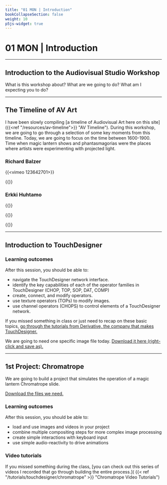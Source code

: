 ```yaml
---
title: "01 MON | Introduction"
bookCollapseSection: false
weight: 10
p5js-widget: true
---
```


# 01 MON | Introduction

---

## Introduction to the Audiovisual Studio Workshop

What is this workshop about? What are we going to do? What am I expecting you to do?

---

## The Timeline of AV Art

I have been slowly compiling [a timeline of Audiovisual Art here on this site]({{<ref "/resources/av-timeline">}} "AV Timeline"). During this workshop, we are going to go through a selection of some key moments from this timeline. Today, we are going to focus on the time between 1600-1900. Time when magic lantern shows and phantasmagorias were the places where artists were experimenting with projected light.

### Richard Balzer

{{<vimeo 123642701>}}

{{<youtube tH7ktx9lxUk>}}

### Erkki Huhtamo

{{<youtube V37S95AE3Pc>}}

{{<youtube CRb8Ius0e6A>}}

{{<youtube Bb_xnOqZks4>}}

---

## Introduction to TouchDesigner

### Learning outcomes

After this session, you should be able to:

- navigate the TouchDesigner network interface.
- identify the key capabilities of each of the operator families in TouchDesigner (CHOP, TOP, SOP, DAT, COMP)
- create, connect, and modify operators.
- use texture operators (TOPs) to modify images.
- use channel operators (CHOPS) to control elements of a TouchDesigner network.

If you missed something in class or just need to recap on these basic topics, [go through the tutorials from Derivative, the company that makes TouchDesigner.](https://learn.derivative.ca/courses/100-fundamentals/)

We are going to need one specific image file today. [Download it here (right-click and save as).](./files/thomas-mann-baynes-rat.jpg)

---

## 1st Project: Chromatrope

We are going to build a project that simulates the operation of a magic lantern Chromatrope slide.

[Download the files we need.](https://learn.newmedia.dog/images/examples/chromatrope.zip)

### Learning outcomes

After this session, you should be able to:

- load and use images and videos in your project
- combine multiple compositing steps for more complex image processing
- create simple interactions with keyboard input
- use simple audio-reactivity to drive animations

### Video tutorials

If you missed something during the class, [you can check out this series of videos I recorded that go through building the entire process.]( {{< ref "/tutorials/touchdesigner/chromatrope" >}} "Chromatrope Video Tutorials")
